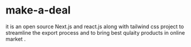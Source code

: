 # make-a-deal
it is an open source Next.js and react.js along with tailwind css project to streamline the export process and to bring best qulaity products in online market . 
